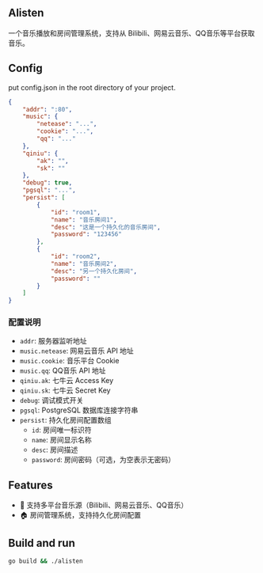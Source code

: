 ## Alisten

一个音乐播放和房间管理系统，支持从 Bilibili、网易云音乐、QQ音乐等平台获取音乐。

## Config
put config.json in the root directory of your project.
```json
{
    "addr": ":80",
    "music": {
        "netease": "...",
        "cookie": "...",
        "qq": "..."
    },
    "qiniu": {
        "ak": "",
        "sk": ""
    },
    "debug": true,
    "pgsql": "...",
    "persist": [
        {
            "id": "room1",
            "name": "音乐房间1",
            "desc": "这是一个持久化的音乐房间",
            "password": "123456"
        },
        {
            "id": "room2", 
            "name": "音乐房间2",
            "desc": "另一个持久化房间",
            "password": ""
        }
    ]
}
```

### 配置说明

- `addr`: 服务器监听地址
- `music.netease`: 网易云音乐 API 地址
- `music.cookie`: 音乐平台 Cookie
- `music.qq`: QQ音乐 API 地址
- `qiniu.ak`: 七牛云 Access Key
- `qiniu.sk`: 七牛云 Secret Key
- `debug`: 调试模式开关
- `pgsql`: PostgreSQL 数据库连接字符串
- `persist`: 持久化房间配置数组
  - `id`: 房间唯一标识符
  - `name`: 房间显示名称
  - `desc`: 房间描述
  - `password`: 房间密码（可选，为空表示无密码）

## Features

- 🎵 支持多平台音乐源（Bilibili、网易云音乐、QQ音乐）
- 🏠 房间管理系统，支持持久化房间配置

## Build and run
```bash
go build && ./alisten
```
